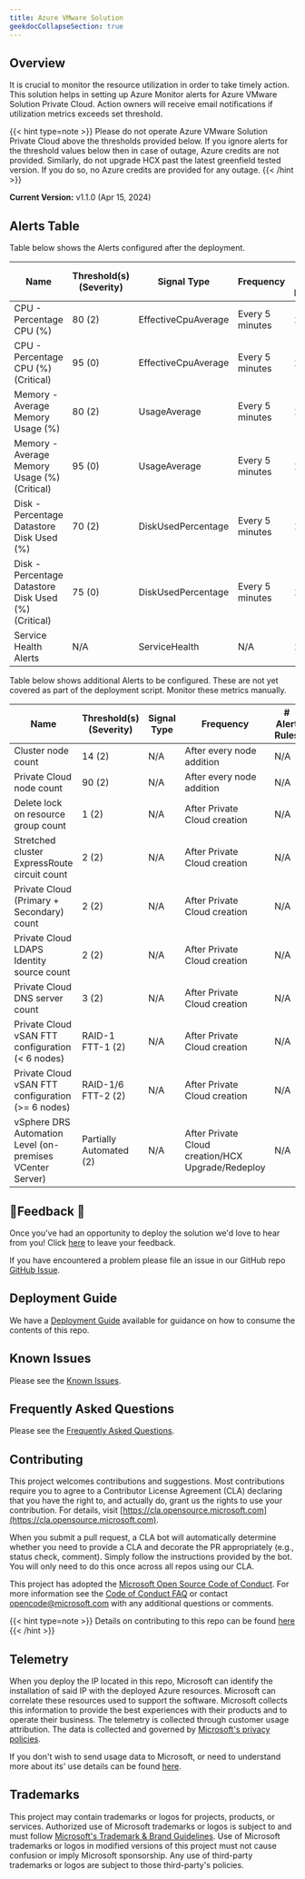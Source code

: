 ```yaml
---
title: Azure VMware Solution
geekdocCollapseSection: true
---
```


## Overview

It is crucial to monitor the resource utilization in order to take timely action. This solution helps in setting up Azure Monitor alerts for Azure VMware Solution Private Cloud. Action owners will receive email notifications if utilization metrics exceeds set threshold.

{{< hint type=note >}}
Please do not operate Azure VMware Solution Private Cloud above the thresholds provided below. If you ignore alerts for the threshold values below then in case of outage, Azure credits are not provided. Similarly, do not upgrade HCX past the latest greenfield tested version. If you do so, no Azure credits are provided for any outage.
{{< /hint >}}

**Current Version:**
v1.1.0 (Apr 15, 2024)

## Alerts Table

Table below shows the Alerts configured after the deployment.

| Name                              | Threshold(s) (Severity) | Signal Type        | Frequency       | # Alert Rules |
|-----------------------------------|-------------------------|--------------------|-----------------|---------------|
| CPU - Percentage CPU (%)             | 80 (2)                  | EffectiveCpuAverage| Every 5 minutes | 1             |
| CPU - Percentage CPU (%) (Critical)  | 95 (0)                  | EffectiveCpuAverage| Every 5 minutes | 1             |
| Memory - Average Memory Usage (%)          | 80 (2)                  | UsageAverage       | Every 5 minutes | 1             |
| Memory - Average Memory Usage (%) (Critical) | 95 (0)                  | UsageAverage       | Every 5 minutes | 1             |
| Disk - Percentage Datastore Disk Used (%)  | 70 (2)            | DiskUsedPercentage | Every 5 minutes | 1             |
| Disk - Percentage Datastore Disk Used (%) (Critical) | 75 (0)            | DiskUsedPercentage | Every 5 minutes | 1             |
| Service Health Alerts             | N/A                     | ServiceHealth      | N/A             | 1             |

Table below shows additional Alerts to be configured. These are not yet covered as part of the deployment script. Monitor these metrics manually.

| Name                              | Threshold(s) (Severity) | Signal Type        | Frequency       | # Alert Rules |
|-----------------------------------|-------------------------|--------------------|-----------------|---------------|
| Cluster node count             | 14 (2)                  | N/A| After every node addition | N/A             |
| Private Cloud node count             | 90 (2)                  | N/A| After every node addition | N/A             |
| Delete lock on resource group count             | 1 (2)                  | N/A| After Private Cloud creation | N/A             |
| Stretched cluster ExpressRoute circuit count             | 2 (2)                  | N/A| After Private Cloud creation | N/A             |
| Private Cloud (Primary + Secondary) count             | 2 (2)                  | N/A| After Private Cloud creation | N/A             |
| Private Cloud LDAPS Identity source count             | 2 (2)                  | N/A| After Private Cloud creation | N/A             |
| Private Cloud DNS server count             | 3 (2)                  | N/A| After Private Cloud creation | N/A             |
| Private Cloud vSAN FTT configuration (< 6 nodes)             | RAID-1 FTT-1 (2)                  | N/A| After Private Cloud creation | N/A             |
| Private Cloud vSAN FTT configuration (>= 6 nodes)             | RAID-1/6 FTT-2 (2)                  | N/A| After Private Cloud creation | N/A             |
| vSphere DRS Automation Level (on-premises VCenter Server)             | Partially Automated (2)                  | N/A| After Private Cloud creation/HCX Upgrade/Redeploy | N/A             |

## 📣Feedback 📣

Once you've had an opportunity to deploy the solution we'd love to hear from you! Click [here](https://aka.ms/alz/monitor/feedback) to leave your feedback.

If you have encountered a problem please file an issue in our GitHub repo [GitHub Issue](https://github.com/Azure/azure-monitor-baseline-alerts/issues).

## Deployment Guide

We have a [Deployment Guide](./deploy/deploy.md#deployment-guide) available for guidance on how to consume the contents of this repo.

## Known Issues

Please see the [Known Issues](Known-Issues).

## Frequently Asked Questions

Please see the [Frequently Asked Questions](../avs/FAQ.md).

## Contributing

This project welcomes contributions and suggestions.
Most contributions require you to agree to a Contributor License Agreement (CLA)
declaring that you have the right to, and actually do, grant us the rights to use your contribution.
For details, visit [https://cla.opensource.microsoft.com](https://cla.opensource.microsoft.com).

When you submit a pull request, a CLA bot will automatically determine whether you need to provide
a CLA and decorate the PR appropriately (e.g., status check, comment).
Simply follow the instructions provided by the bot.
You will only need to do this once across all repos using our CLA.

This project has adopted the [Microsoft Open Source Code of Conduct](https://opensource.microsoft.com/codeofconduct/).
For more information see the [Code of Conduct FAQ](https://opensource.microsoft.com/codeofconduct/faq/) or
contact [opencode@microsoft.com](mailto:opencode@microsoft.com) with any additional questions or comments.

{{< hint type=note >}}
Details on contributing to this repo can be found [here](../../../contributing)
{{< /hint >}}

## Telemetry

When you deploy the IP located in this repo, Microsoft can identify the installation of said IP with the deployed Azure resources. Microsoft can correlate these resources used to support the software. Microsoft collects this information to provide the best experiences with their products and to operate their business. The telemetry is collected through customer usage attribution. The data is collected and governed by [Microsoft's privacy policies](https://www.microsoft.com/trustcenter).

If you don't wish to send usage data to Microsoft, or need to understand more about its' use details can be found [here](./Telemetry).

## Trademarks

This project may contain trademarks or logos for projects, products, or services.
Authorized use of Microsoft trademarks or logos is subject to and must follow
[Microsoft's Trademark & Brand Guidelines](https://www.microsoft.com/legal/intellectualproperty/trademarks/usage/general).
Use of Microsoft trademarks or logos in modified versions of this project must not cause confusion or imply Microsoft sponsorship.
Any use of third-party trademarks or logos are subject to those third-party's policies.
